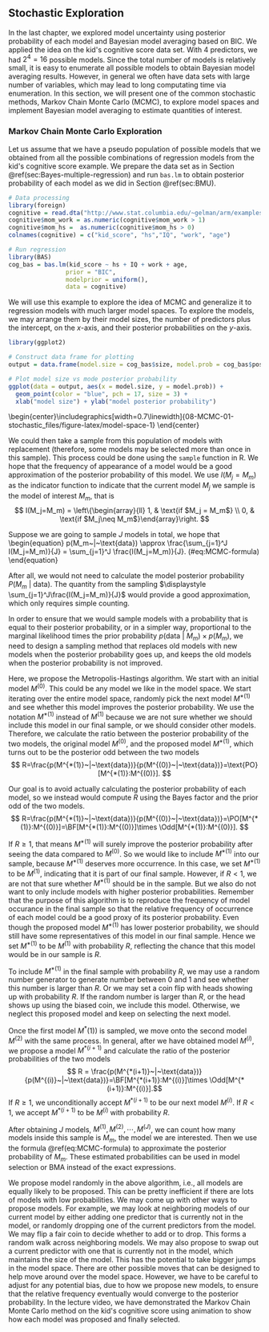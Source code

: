 ## Stochastic Exploration

In the last chapter, we explored model uncertainty using posterior probability of each model and Bayesian model averaging based on BIC. We applied the idea on the kid's cognitive score data set. With 4 predictors, we had $2^4 = 16$ possible models. Since the total number of models is relatively small, it is easy to enumerate all possible models to obtain Bayesian model averaging results. However, in general we often have data sets with large number of variables, which may lead to long computating time via enumeration. In this section, we will present one of the common stochastic methods, Markov Chain Monte Carlo (MCMC), to explore model spaces and implement Bayesian model averaging to estimate quantities of interest.

### Markov Chain Monte Carlo Exploration

Let us assume that we have a pseudo population of possible models that we obtained from all the possible combinations of regression models from the kid's cognitive score example. We prepare the data set as in Section \@ref(sec:Bayes-multiple-regression) and run `bas.lm` to obtain posterior probability of each model as we did in Section \@ref(sec:BMU).


```r
# Data processing
library(foreign)
cognitive = read.dta("http://www.stat.columbia.edu/~gelman/arm/examples/child.iq/kidiq.dta")
cognitive$mom_work = as.numeric(cognitive$mom_work > 1)
cognitive$mom_hs =  as.numeric(cognitive$mom_hs > 0)
colnames(cognitive) = c("kid_score", "hs","IQ", "work", "age") 

# Run regression
library(BAS)
cog_bas = bas.lm(kid_score ~ hs + IQ + work + age,
                prior = "BIC",
                modelprior = uniform(),
                data = cognitive)
```


We will use this example to explore the idea of MCMC and generalize it to regression models with much larger model spaces. To explore the models, we may arrange them by their model sizes, the number of predictors plus the intercept,  on the $x$-axis, and their posterior probabilities on the $y$-axis.


```r
library(ggplot2)

# Construct data frame for plotting
output = data.frame(model.size = cog_bas$size, model.prob = cog_bas$postprobs)

# Plot model size vs mode posterior probability
ggplot(data = output, aes(x = model.size, y = model.prob)) +
  geom_point(color = "blue", pch = 17, size = 3) +
  xlab("model size") + ylab("model posterior probability")
```



\begin{center}\includegraphics[width=0.7\linewidth]{08-MCMC-01-stochastic_files/figure-latex/model-space-1} \end{center}


We could then take a sample from this population of models with replacement (therefore, some models may be selected more than once in this sample). This process could be done using the `sample` function in R. We hope that the frequency of appearance of a model would be a good approximation of the posterior probability of this model. We use $I(M_j = M_m)$ as the indicator function to indicate that the current model $M_j$ we sample is the model of interest $M_m$, that is
$$ I(M_j=M_m) = \left\{\begin{array}{ll} 1, & \text{if $M_j = M_m$} \\ 0, & \text{if $M_j\neq M_m$}\end{array}\right. $$

Suppose we are going to sample $J$ models in total, we hope that
\begin{equation} 
p(M_m~|~\text{data}) \approx \frac{\sum_{j=1}^J I(M_j=M_m)}{J} = \sum_{j=1}^J \frac{I(M_j=M_m)}{J}.
(\#eq:MCMC-formula)
\end{equation}

After all, we would not need to calculate the model posterior probability $P(M_m~|~\text{data})$. The quantity from the sampling $\displaystyle \sum_{j=1}^J\frac{I(M_j=M_m)}{J}$ would provide a good approximation, which only requires simple counting. 

In order to ensure that we would sample models with a probability that is equal to their posterior probability, or in a simpler way, proportional to the marginal likelihood times the prior probability $p(\text{data}~|~M_m)\times p(M_m)$, we need to design a sampling method that replaces old models with new models when the posterior probability goes up, and keeps the old models when the posterior probability is not improved. 

Here, we propose the Metropolis-Hastings algorithm. We start with an initial model $M^{(0)}$. This could be any model we like in the model space. We start iterating over the entire model space, randomly pick the next model $M^{*(1)}$ and see whether this model improves the posterior probability. We use the notation $M^{*(1)}$ instead of $M^{(1)}$ because we are not sure whether we should include this model in our final sample, or we should consider other models. Therefore, we calculate the ratio between the posterior probability of the two models, the original model $M^{(0)}$, and the proposed model $M^{*(1)}$, which turns out to be the posterior odd between the two models
$$ R=\frac{p(M^{*(1)}~|~\text{data})}{p(M^{(0)}~|~\text{data})}=\text{PO}[M^{*(1)}:M^{(0)}]. $$

Our goal is to avoid actually calculating the posterior probability of each model, so we instead would compute $R$ using the Bayes factor and the prior odd of the two models.
$$ R=\frac{p(M^{*(1)}~|~\text{data})}{p(M^{(0)}~|~\text{data})}=\PO[M^{*(1)}:M^{(0)}]=\BF[M^{*(1)}:M^{(0)}]\times \Odd[M^{*(1)}:M^{(0)}]. $$

If $R\geq 1$, that means $M^{*(1)}$ will surely improve the posterior probability after seeing the data compared to $M^{(0)}$. So we would like to include $M^{*(1)}$ into our sample, because $M^{*(1)}$ deserves more occurrence. In this case, we set $M^{*(1)}$ to be $M^{(1)}$, indicating that it is part of our final sample. However, if $R<1$, we are not that sure whether $M^{*(1)}$ should be in the sample. But we also do not want to only include models with higher posterior probabilities. Remember that the purpose of this algorithm is to reproduce the frequency of model occurance in the final sample so that the relative frequency of occurrence of each model could be a good proxy of its posterior probability. Even though the proposed model $M^{*(1)}$ has lower posterior probability, we should still have some representatives of this model in our final sample. Hence we set $M^{*(1)}$ to be $M^{(1)}$ with probability $R$, reflecting the chance that this model would be in our sample is $R$.

To include $M^{*(1)}$ in the final sample with probability $R$, we may use a random number generator to generate number between 0 and 1 and see whether this number is larger than $R$. Or we may set a coin flip with heads showing up with probability $R$. If the random number is larger than $R$, or the head shows up using the biased coin, we include this model. Otherwise, we neglect this proposed model and keep on selecting the next model.

Once the first model $M^*{(1))}$ is sampled, we move onto the second model $M^{(2)}$ with the same process. In general, after we have obtained model $M^{(i)}$, we propose a model $M^{*(i+1)}$ and calculate the ratio of the posterior probabilities of the two models
$$ R = \frac{p(M^{*(i+1)}~|~\text{data})}{p(M^{(i)}~|~\text{data})}=\BF[M^{*(i+1)}:M^{(i)}]\times \Odd[M^{*(i+1)}:M^{(i)}].$$
If $R\geq 1$, we unconditionally accept $M^{*(i+1)}$ to be our next model $M^{(i)}$. If $R<1$, we accept $M^{*(i+1)}$ to be $M^{(i)}$ with probability $R$. 

After obtaining $J$ models, $M^{(1)}, M^{(2)}, \cdots, M^{(J)}$, we can count how many models inside this sample is $M_m$, the model we are interested. Then we use the formula \@ref(eq:MCMC-formula) to approximate the posterior probability of $M_m$. These estimated probabilities can be used in model selection or BMA instead of the exact expressions.

We propose model randomly in the above algorithm, i.e., all models are equally likely to be proposed. This can be pretty inefficient if there are lots of models with low probabilities. We may come up with other ways to propose models. For example, we may look at neighboring models of our current model by either adding one predictor that is currently not in the model, or randomly dropping one of the current predictors from the model. We may flip a fair coin to decide whether to add or to drop. This forms a random walk across neighboring models. We may also propose to swap out a current predictor with one that is currently not in the model, which maintains the size of the model. This has the potential to take bigger jumps in the model space. There are other possible moves that can be designed to help move around over the model space. However, we have to be careful to adjust for any potential bias, due to how we propose new models, to ensure that the relative frequency eventually would converge to the posterior probability. In the lecture video, we have demonstrated the Markov Chain Monte Carlo method on the kid's cognitive score using animation to show how each model was proposed and finally selected. 

